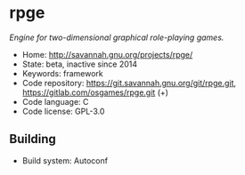 # rpge

_Engine for two-dimensional graphical role-playing games._

- Home: http://savannah.gnu.org/projects/rpge/
- State: beta, inactive since 2014
- Keywords: framework
- Code repository: https://git.savannah.gnu.org/git/rpge.git, https://gitlab.com/osgames/rpge.git (+)
- Code language: C
- Code license: GPL-3.0

## Building

- Build system: Autoconf

